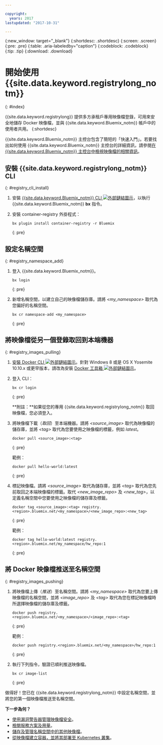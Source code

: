 ```yaml
---

copyright:
  years: 2017
lastupdated: "2017-10-31"

---
```


{:new_window: target="_blank"}
{:shortdesc: .shortdesc}
{:screen: .screen}
{:pre: .pre}
{:table: .aria-labeledby="caption"}
{:codeblock: .codeblock}
{:tip: .tip} 
{:download: .download}


# 開始使用 {{site.data.keyword.registrylong_notm}}
{: #index}

{{site.data.keyword.registrylong}} 提供多方承租戶專用映像檔登錄，可用來安全地儲存 Docker 映像檔，並與 {{site.data.keyword.Bluemix_notm}} 帳戶中的使用者共用。
{:shortdesc}

{{site.data.keyword.Bluemix_notm}} 主控台包含了簡短的「快速入門」。若要找出如何使用 {{site.data.keyword.Bluemix_notm}} 主控台的詳細資訊，請參閱[在 {{site.data.keyword.Bluemix_notm}} 主控台中檢視映像檔的相關資訊](registry_ui.html)。


## 安裝 {{site.data.keyword.registrylong_notm}} CLI
{: #registry_cli_install}

1.  安裝 [{{site.data.keyword.Bluemix_notm}} CLI ![外部鏈結圖示](../../icons/launch-glyph.svg "外部鏈結圖示")](http://clis.ng.bluemix.net/ui/home.html)，以執行 {{site.data.keyword.Bluemix_notm}} **bx** 指令。
2.  安裝 container-registry 外掛程式：

    ```
    bx plugin install container-registry -r Bluemix
    ```
    {: pre}


## 設定名稱空間
{: #registry_namespace_add}

1.  登入 {{site.data.keyword.Bluemix_notm}}。

    ```
    bx login
    ```
    {: pre}

2.  新增名稱空間，以建立自己的映像檔儲存庫。請將 _&lt;my_namespace&gt;_ 取代為您偏好的名稱空間。

    ```
    bx cr namespace-add <my_namespace>
    ```
    {: pre}


## 將映像檔從另一個登錄取回到本端機器
{: #registry_images_pulling}

1.  [安裝 Docker CLI ![外部鏈結圖示](../../icons/launch-glyph.svg "外部鏈結圖示")](https://www.docker.com/community-edition#/download)。針對 Windows 8 或是 OS X Yosemite 10.10.x 或更早版本，請改為安裝 [Docker 工具箱 ![外部鏈結圖示](../../icons/launch-glyph.svg "外部鏈結圖示")](https://www.docker.com/products/docker-toolbox)。

2.  登入 CLI：

    ```
    bx cr login
    ```
    {: pre}

    **附註：**如果從您的專用 {{site.data.keyword.registrylong_notm}} 取回映像檔，您必須登入。

3.  將映像檔下載（_取回_）至本端機器。請將 _&lt;source_image&gt;_ 取代為映像檔的儲存庫，並將 _&lt;tag&gt;_ 取代為您要使用之映像檔的標籤，例如 _latest_。

    ```
    docker pull <source_image>:<tag>
    ```
    {: pre}

    範例：

    ```
    docker pull hello-world:latest
    ```
    {: pre}

4.  標記映像檔。請將 _&lt;source_image&gt;_ 取代為儲存庫，並將 _&lt;tag&gt;_ 取代為您先前取回之本端映像檔的標籤。取代 _&lt;new_image_repo&gt;_ 及 _&lt;new_tag&gt;_，以定義名稱空間中您要使用之映像檔的儲存庫及標籤。

    ```
    docker tag <source_image>:<tag> registry.<region>.bluemix.net/<my_namespace>/<new_image_repo>:<new_tag>
    ```
    {: pre}

    範例：

    ```
    docker tag hello-world:latest registry.<region>.bluemix.net/my_namespace/hw_repo:1
    ```
    {: pre}


## 將 Docker 映像檔推送至名稱空間
{: #registry_images_pushing}

1.  將映像檔上傳（_推送_）至名稱空間。請將 _&lt;my_namespace&gt;_ 取代為您要上傳映像檔的名稱空間，並將 _&lt;image_repo&gt;_ 及 _&lt;tag&gt;_ 取代為您在標記映像檔時所選擇映像檔的儲存庫及標籤。

    ```
    docker push registry.<region>.bluemix.net/<my_namespace>/<image_repo>:<tag>
    ```
    {: pre}

    範例：

    ```
    docker push registry.<region>.bluemix.net/<my_namespace>/hw_repo:1
    ```
    {: pre}

2.  執行下列指令，驗證已順利推送映像檔。

    ```
    bx cr image-list
    ```
    {: pre}


做得好！您已在 {{site.data.keyword.registrylong_notm}} 中設定名稱空間，並將您的第一個映像檔推送至名稱空間。

**下一步為何？**

-   [使用漏洞警告器管理映像檔安全](../va/va_index.html)。
-   [檢閱服務方案及用量](registry_overview.html#registry_plans)。
-   [儲存及管理名稱空間中的其他映像檔](registry_images_.html)。
-   [從映像檔建立容器，並將其部署至 Kubernetes 叢集](../../containers/cs_cluster.html)。

